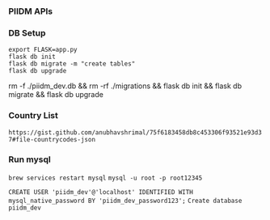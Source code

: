 ### PIIDM APIs

### DB Setup
```
export FLASK=app.py
flask db init
flask db migrate -m "create tables"
flask db upgrade
```

rm -f ./piidm_dev.db && rm -rf ./migrations && flask db init && flask db migrate && flask db upgrade


### Country List
`https://gist.github.com/anubhavshrimal/75f6183458db8c453306f93521e93d37#file-countrycodes-json`


### Run mysql
`brew services restart mysql`
`mysql -u root -p root12345`

`CREATE USER 'piidm_dev'@'localhost' IDENTIFIED WITH mysql_native_password BY 'piidm_dev_password123';`
`Create database piidm_dev`
